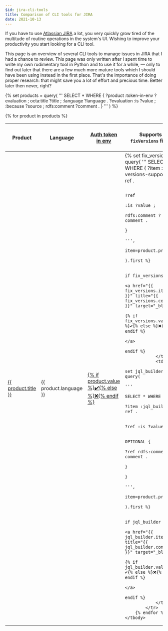 ```yaml
---
$id: jira-cli-tools
title: Comparison of CLI tools for JIRA
date: 2021-10-13
---
```


If you have to use [Atlassian JIRA](https://www.atlassian.com/software/jira) a lot, you very quickly grow tired of the multitude of routine operations in the system's UI. Wishing to improve your productivity you start looking for a CLI tool.

This page is an overview of several CLI tools to manage issues in JIRA that I had a chance to review. This page was only written after I spent time to write my own rudimentary tool in Python and to use it for a while, — only to find out later that there are a few much more mature tools which I should have been using instead in the first place. That's the importance of doing proper research: that might save you a lot of effort and precious time. Better later then never, right?

{% set products = query(
'''
SELECT * WHERE {
    ?product
        :token-in-env ?evaluation ;
        octa:title ?title ;
        :language ?language .
    ?evaluation
        :is ?value ;
        :because ?source ;
        rdfs:comment ?comment .
}
'''
) %}

<table>
    <thead>
        <tr>
            <th>Product</th>
            <th>Language</th>
            <th>
                <a href="criteria/auth/" target="_blank">
                    Auth token in env
                </a>
            </th>
            <th>
                Supports <code>fixVersions</code> field
            </th>
            <th>CLI options → JQL query</th>
        </tr>
    </thead>
    <tbody>
        {% for product in products %}
            <tr>
                <td>
                    <a href="{{ product.product }}">{{ product.title }}</a>                    
                </td>
                <td>{{ product.language }}</td>
                <td>
                    <a href="{{ source }}" title="{{ product.comment }}" target="_blank">
                        {% if product.value %}✔️{% else %}❌{% endif %}
                    </a>
                </td>
                <td>
                    {% set fix_versions = query(
                        '''
                        SELECT * WHERE {
                            ?item :fix-versions-support ?ref .
                            
                            ?ref
                                :is ?value ;
                                rdfs:comment ?comment .
                        }
                        ''',
                        item=product.product
                    ).first %}

                    {% if fix_versions %}
                        <a href="{{ fix_versions.item }}" title="{{ fix_versions.comment }}" target="_blank">
                            {% if fix_versions.value %}✔️{% else %}❌{% endif %}
                        </a>
                    {% endif %}
                </td>
                <td>
                    {% set jql_builder = query(
                        '''
                        SELECT * WHERE {
                            ?item :jql_builder ?ref .
                            
                            ?ref :is ?value .

                            OPTIONAL {
                                ?ref rdfs:comment ?comment .
                            }
                        }
                        ''',
                        item=product.product
                    ).first %}

                    {% if jql_builder %}
                        <a href="{{ jql_builder.item }}" title="{{ jql_builder.comment }}" target="_blank">
                            {% if jql_builder.value %}✔️{% else %}❌{% endif %}
                        </a>
                    {% endif %}
                </td>
            </tr>
        {% endfor %}
    </tbody>
</table>

